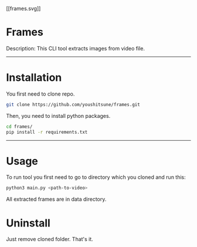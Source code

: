 [[frames.svg]]

# Frames

Description: This CLI tool extracts images from video file.

---
# Installation
You first need to clone repo.
```bash
git clone https://github.com/youshitsune/frames.git
```

Then, you need to install python packages.
```bash
cd frames/
pip install -r requirements.txt
```

---
# Usage
To run tool you first need to go to directory which you cloned and run this:
```bash
python3 main.py <path-to-video>
```

All extracted frames are in data directory.

# Uninstall
Just remove cloned folder. That's it.

